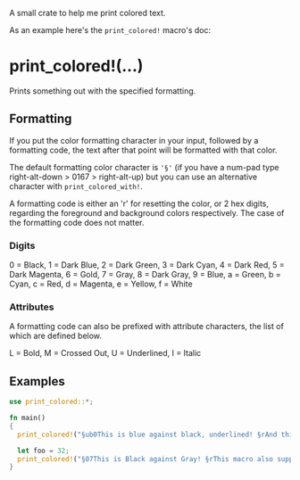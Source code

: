 A small crate to help me print colored text.

As an example here's the `print_colored!` macro's doc:

# print_colored!(...)

Prints something out with the specified formatting.

## Formatting

If you put the color formatting character in your input, followed by a formatting code, the text after that point will be formatted with that color.

The default formatting color character is `'§'` (if you have a num-pad type right-alt-down > 0167 > right-alt-up) but you can use an alternative character with `print_colored_with!`.

A formatting code is either an 'r' for resetting the color, or 2 hex digits, regarding the foreground and background colors respectively. The case of the formatting code does not matter.

### Digits
0 = Black, 1 = Dark Blue, 2 = Dark Green, 3 = Dark Cyan, 4 = Dark Red, 5 = Dark Magenta, 6 = Gold, 
7 = Gray, 8 = Dark Gray, 9 = Blue, a = Green, b = Cyan, c = Red, d = Magenta, e = Yellow, f = White

### Attributes
A formatting code can also be prefixed with attribute characters, the list of which are defined below.

L = Bold, M = Crossed Out, U = Underlined, I = Italic

## Examples

```rust
use print_colored::*;

fn main()
{
  print_colored!("§ub0This is blue against black, underlined! §rAnd this is the terminal's default color!");

  let foo = 32;
  print_colored!("§07This is Black against Gray! §rThis macro also supports arguments like these: {foo}");
}
```
